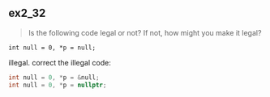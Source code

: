 ## ex2_32
>Is the following code legal or not? If not, how might you
make it legal?

    int null = 0, *p = null;

illegal. correct the illegal code:
```cpp
int null = 0, *p = &null;
int null = 0, *p = nullptr;
```
